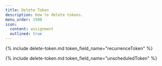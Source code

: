 ```yaml
---
title: Delete Token
description: How to delete tokens.
menu_order: 1500
icon:
  content: assignment
  outlined: true
---
```


{% include delete-token.md token_field_name="recurrenceToken" %}

{% include delete-token.md token_field_name="unscheduledToken" %}
